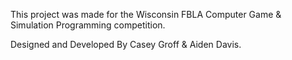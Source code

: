 This project was made for the Wisconsin FBLA Computer Game & Simulation Programming competition.

Designed and Developed By Casey Groff & Aiden Davis.
